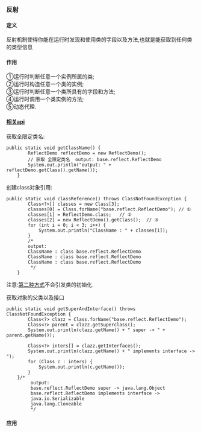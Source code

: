 ### 反射

#### 定义

反射机制使得你能在运行时发现和使用类的字段以及方法,也就是能获取到任何类的类型信息

#### 作用  

①运行时判断任意一个实例所属的类;  
②运行时构造任意一个类的实例;  
③运行时判断任意一个类所具有的字段和方法;  
④运行时调用一个类实例的方法;  
⑤动态代理.  

#### [相关api](https://github.com/MelloChan/java-interview/blob/master/java-exam/src/base/reflect)

获取全限定类名:  
```
public static void getClassName() {
        ReflectDemo reflectDemo = new ReflectDemo();
        // 获取 全限定类名  output: base.reflect.ReflectDemo
        System.out.println("output: " + reflectDemo.getClass().getName());
    }
```

创建class对象引用:
```
public static void classReference() throws ClassNotFoundException {
        Class<?>[] classes = new Class[3];
        classes[0] = Class.forName("base.reflect.ReflectDemo"); // ①
        classes[1] = ReflectDemo.class;   // ②
        classes[2] = new ReflectDemo().getClass();  // ③
        for (int i = 0; i < 3; i++) {
            System.out.println("ClassName : " + classes[i]);
        }
        /*
        output: 
        ClassName : class base.reflect.ReflectDemo
        ClassName : class base.reflect.ReflectDemo
        ClassName : class base.reflect.ReflectDemo
         */
    }
```
注意:[第二种方式](https://github.com/MelloChan/java-interview/blob/master/java-exam/src/base/reflect/ClassReference.java)不会引发类的初始化.

获取对象的父类以及接口
```
public static void getSuperAndInterface() throws ClassNotFoundException {
        Class<?> clazz = Class.forName("base.reflect.ReflectDemo");
        Class<?> parent = clazz.getSuperclass();
        System.out.println(clazz.getName() + " super -> " + parent.getName());

        Class<?> inters[] = clazz.getInterfaces();
        System.out.println(clazz.getName() + " implements interface -> ");
        for (Class c : inters) {
            System.out.println(c.getName());
        }
    }/*
         output:
         base.reflect.ReflectDemo super -> java.lang.Object
         base.reflect.ReflectDemo implements interface -> 
         java.io.Serializable
         java.lang.Cloneable
         */
```

#### 应用